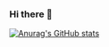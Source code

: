 ### Hi there 👋

[![Anurag's GitHub stats](https://github-readme-stats.vercel.app/api?username=RealKrzos)](https://github.com/anuraghazra/github-readme-stats)

<!--
**RealKrzos/RealKrzos** is a ✨ _special_ ✨ repository because its `README.md` (this file) appears on your GitHub profile.

Here are some ideas to get you started:

- 🔭 I’m currently working on ...
- 🌱 I’m currently learning ...
- 👯 I’m looking to collaborate on ...
- 🤔 I’m looking for help with ...
- 💬 Ask me about ...
- 📫 How to reach me: ...
- 😄 Pronouns: ...
- ⚡ Fun fact: ...
-->
